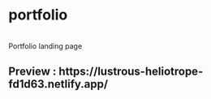 # portfolio
</br>
Portfolio landing page
</br>
<h2>Preview : https://lustrous-heliotrope-fd1d63.netlify.app/<h2>

